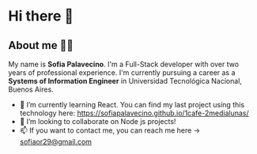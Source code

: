# Hi there 👋

## About me :woman_technologist:

My name is **Sofia Palavecino**. I'm a Full-Stack developer with over two years of professional experience. I'm currently pursuing a career as a **Systems of Information Engineer** in Universidad Tecnológica Nacional, Buenos Aires.


- 🌱 I’m currently learning React. You can find my last project using this technology here: https://sofiapalavecino.github.io/1cafe-2medialunas/
- 👯 I’m looking to collaborate on Node js projects!
- 📫 If you want to contact me, you can reach me here -> sofiaor29@gmail.com

